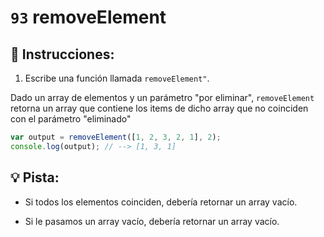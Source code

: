 # `93` removeElement

## 📝 Instrucciones:

1. Escribe una función llamada `removeElement"`.

Dado un array de elementos y un parámetro "por eliminar", `removeElement` retorna un array que contiene los items de dicho array que no coinciden con el parámetro "eliminado"

```js
var output = removeElement([1, 2, 3, 2, 1], 2);
console.log(output); // --> [1, 3, 1]
```
## :bulb: Pista:

+ Si todos los elementos coinciden, debería retornar un array vacío.

+ Si le pasamos un array vacío, debería retornar un array vacío.

